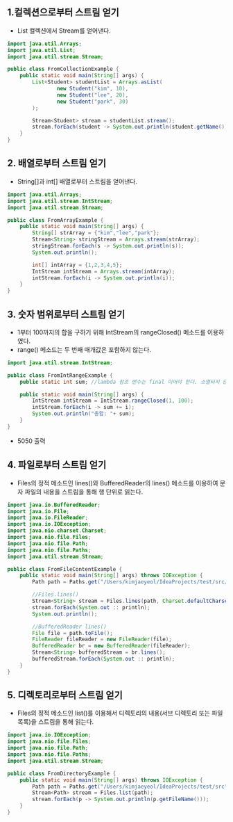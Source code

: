 ## 1.컬렉션으로부터 스트림 얻기
* List<Student> 컬렉션에서 Stream<Student>를 얻어낸다.
```java
import java.util.Arrays;
import java.util.List;
import java.util.stream.Stream;

public class FromCollectionExample {
    public static void main(String[] args) {
        List<Student> studentList = Arrays.asList(
                new Student("kim", 10),
                new Student("lee", 20),
                new Student("park", 30)
        );

        Stream<Student> stream = studentList.stream();
        stream.forEach(student -> System.out.println(student.getName()));
    }
}
```

## 2. 배열로부터 스트림 얻기
* String[]과 int[] 배열로부터 스트림을 얻어낸다.
```java
import java.util.Arrays;
import java.util.stream.IntStream;
import java.util.stream.Stream;

public class FromArrayExample {
    public static void main(String[] args) {
        String[] strArray = {"kim","lee","park"};
        Stream<String> stringStream = Arrays.stream(strArray);
        stringStream.forEach(s -> System.out.println(s));
        System.out.println();

        int[] intArray = {1,2,3,4,5};
        IntStream intStream = Arrays.stream(intArray);
        intStream.forEach(i -> System.out.println(i));
    }
}
```
## 3. 숫자 범위로부터 스트림 얻기
* 1부터 100까지의 합을 구하기 위해 IntStream의 rangeClosed() 메소드를 이용하였다.
* range() 메소드는 두 번째 매개값은 포함하지 않는다.
```java
import java.util.stream.IntStream;

public class FromIntRangeExample {
    public static int sum; //lambda 참조 변수는 final 이어야 한다. 소멸되지 않는 static 으로 선언한다.

    public static void main(String[] args) {
        IntStream intStream = IntStream.rangeClosed(1, 100);
        intStream.forEach(i -> sum += i);
        System.out.println("총합: "+ sum);
    }
}
```
* 5050 출력

## 4. 파일로부터 스트림 얻기
* Files의 정적 메소드인 lines()와 BufferedReader의 lines() 메소드를 이용하여 문자 파일의 내용을 스트림을 통해 행 단위로 읽는다.
```java
import java.io.BufferedReader;
import java.io.File;
import java.io.FileReader;
import java.io.IOException;
import java.nio.charset.Charset;
import java.nio.file.Files;
import java.nio.file.Path;
import java.nio.file.Paths;
import java.util.stream.Stream;

public class FromFileContentExample {
    public static void main(String[] args) throws IOException {
        Path path = Paths.get("/Users/kimjaeyeol/IdeaProjects/test/src/lambda/linedata.txt");

        //Files.lines()
        Stream<String> stream = Files.lines(path, Charset.defaultCharset());
        stream.forEach(System.out :: println);
        System.out.println();

        //BufferedReader lines()
        File file = path.toFile();
        FileReader fileReader = new FileReader(file);
        BufferedReader br = new BufferedReader(fileReader);
        Stream<String> bufferedStream = br.lines();
        bufferedStream.forEach(System.out :: println);
    }
}
```

## 5. 디렉토리로부터 스트림 얻기
* Files의 정적 메소드인 list()를 이용해서 디렉토리의 내용(서브 디렉토리 또는 파일 목록)을 스트림을 통해 읽는다.
```java
import java.io.IOException;
import java.nio.file.Files;
import java.nio.file.Path;
import java.nio.file.Paths;
import java.util.stream.Stream;

public class FromDirectoryExample {
    public static void main(String[] args) throws IOException {
        Path path = Paths.get("/Users/kimjaeyeol/IdeaProjects/test/src");
        Stream<Path> stream = Files.list(path);
        stream.forEach(p -> System.out.println(p.getFileName()));
    }
}
```
